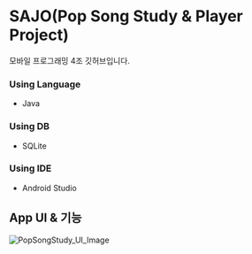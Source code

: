 # SAJO(Pop Song Study & Player Project)
모바일 프로그래밍 4조 깃허브입니다.

### Using Language
* Java

### Using DB
* SQLite

### Using IDE
* Android Studio

## App UI & 기능
![PopSongStudy_UI_Image](https://user-images.githubusercontent.com/53504073/265692895-704a4ee5-ca1e-4354-9c7d-95ec801d8d44.PNG)
